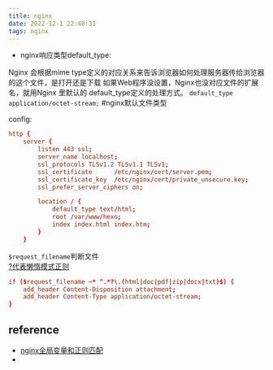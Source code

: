 ```yaml
---
title: nginx  
date: 2022-12-1 22:40:31  
tags: nginx  
---
```

- nginx响应类型default_type:

Nginx 会根据mime type定义的对应关系来告诉浏览器如何处理服务器传给浏览器的这个文件，是打开还是下载
如果Web程序没设置，Nginx也没对应文件的扩展名，就用Nginx 里默认的 default_type定义的处理方式。 
`default_type application/octet-stream;` #nginx默认文件类型

config:

```conf
http {
    server {
		listen 443 ssl;
		server_name localhost;
		ssl_protocols TLSv1.2 TLSv1.1 TLSv1;
		ssl_certificate      /etc/nginx/cert/server.pem;
		ssl_certificate_key  /etc/nginx/cert/private_unsecure.key;
		ssl_prefer_server_ciphers on;

		location / {
			default_type text/html;
			root /var/www/hexo;
			index index.html index.htm;
		}
	}
```

`$request_filename`判断文件  
[?代表懒惰模式正则][lk1]
```conf
if ($request_filename ~* ^.*?\.(html|doc|pdf|zip|docx|txt)$) {
    add_header Content-Disposition attachment;
    add_header Content-Type application/octet-stream;
}
```


## reference
- [nginx全局变量和正则匹配](https://www.cnblogs.com/robinunix/p/12843815.html)
- [lk1]: https://blog.csdn.net/zth1002/article/details/44131165
